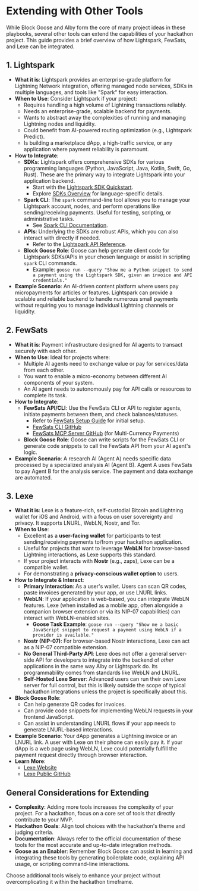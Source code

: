 # Extending with Other Tools

While Block Goose and Alby form the core of many project ideas in these playbooks, several other tools can extend the capabilities of your hackathon project. This guide provides a brief overview of how Lightspark, FewSats, and Lexe can be integrated.

## 1. Lightspark

*   **What it is**: Lightspark provides an enterprise-grade platform for Lightning Network integration, offering managed node services, SDKs in multiple languages, and tools like "Spark" for easy interaction.
*   **When to Use**: Consider Lightspark if your project:
    *   Requires handling a high volume of Lightning transactions reliably.
    *   Needs an enterprise-grade, scalable backend for payments.
    *   Wants to abstract away the complexities of running and managing Lightning nodes and liquidity.
    *   Could benefit from AI-powered routing optimization (e.g., Lightspark Predict).
    *   Is building a marketplace dApp, a high-traffic service, or any application where payment reliability is paramount.
*   **How to Integrate**:
    *   **SDKs**: Lightspark offers comprehensive SDKs for various programming languages (Python, JavaScript, Java, Kotlin, Swift, Go, Rust). These are the primary way to integrate Lightspark into your application backend.
        *   Start with the [Lightspark SDK Quickstart](https://docs.lightspark.com/lightspark-sdk/quickstart).
        *   Explore [SDKs Overview](https://docs.lightspark.com/lightspark-sdk/sdks-overview) for language-specific details.
    *   **Spark CLI**: The `spark` command-line tool allows you to manage your Lightspark account, nodes, and perform operations like sending/receiving payments. Useful for testing, scripting, or administrative tasks.
        *   See [Spark CLI Documentation](https://docs.lightspark.com/get-started/stack/spark).
    *   **APIs**: Underlying the SDKs are robust APIs, which you can also interact with directly if needed.
        *   Refer to the [Lightspark API Reference](https://docs.lightspark.com/api-reference/introduction).
    *   **Block Goose Role**: Goose can help generate client code for Lightspark SDKs/APIs in your chosen language or assist in scripting `spark` CLI commands.
        *   Example: `goose run --query "Show me a Python snippet to send a payment using the Lightspark SDK, given an invoice and API credentials."`
*   **Example Scenario**: An AI-driven content platform where users pay micropayments for articles or features. Lightspark can provide a scalable and reliable backend to handle numerous small payments without requiring you to manage individual Lightning channels or liquidity.

## 2. FewSats

*   **What it is**: Payment infrastructure designed for AI agents to transact securely with each other.
*   **When to Use**: Ideal for projects where:
    *   Multiple AI agents need to exchange value or pay for services/data from each other.
    *   You want to enable a micro-economy between different AI components of your system.
    *   An AI agent needs to autonomously pay for API calls or resources to complete its task.
*   **How to Integrate**:
    *   **FewSats API/CLI**: Use the FewSats CLI or API to register agents, initiate payments between them, and check balances/statuses.
        *   Refer to [FewSats Setup Guide](./Setup-Guides/FewSats-Setup.md) for initial setup.
        *   [FewSats CLI GitHub](https://github.com/Fewsats/fewsatscli)
        *   [FewSats MCP Server GitHub](https://github.com/Fewsats/fewsats-mcp) (for Multi-Currency Payments)
    *   **Block Goose Role**: Goose can write scripts for the FewSats CLI or generate code snippets to call the FewSats API from your AI agent's logic.
*   **Example Scenario**: A research AI (Agent A) needs specific data processed by a specialized analysis AI (Agent B). Agent A uses FewSats to pay Agent B for the analysis service. The payment and data exchange are automated.

## 3. Lexe

*   **What it is**: Lexe is a feature-rich, self-custodial Bitcoin and Lightning wallet for iOS and Android, with a focus on user sovereignty and privacy. It supports LNURL, WebLN, Nostr, and Tor.
*   **When to Use**:
    *   Excellent as a **user-facing wallet** for participants to test sending/receiving payments to/from your hackathon application.
    *   Useful for projects that want to leverage **WebLN** for browser-based Lightning interactions, as Lexe supports this standard.
    *   If your project interacts with **Nostr** (e.g., zaps), Lexe can be a compatible wallet.
    *   For demonstrating a **privacy-conscious wallet option** to users.
*   **How to Integrate & Interact**:
    *   **Primary Interaction**: As a user's wallet. Users can scan QR codes, paste invoices generated by your app, or use LNURL links.
    *   **WebLN**: If your application is web-based, you can integrate WebLN features. Lexe (when installed as a mobile app, often alongside a companion browser extension or via its NIP-07 capabilities) can interact with WebLN-enabled sites.
        *   **Goose Task Example**: `goose run --query "Show me a basic JavaScript snippet to request a payment using WebLN if a provider is available."`
    *   **Nostr (NIP-07)**: For browser-based Nostr interactions, Lexe can act as a NIP-07 compatible extension.
    *   **No General Third-Party API**: Lexe does not offer a general server-side API for developers to integrate into the backend of *other* applications in the same way Alby or Lightspark do. Its programmability comes from standards like WebLN and LNURL.
    *   **Self-Hosted Lexe Server**: Advanced users can run their own Lexe server for full control, but this is likely outside the scope of typical hackathon integrations unless the project is specifically about this.
*   **Block Goose Role**:
    *   Can help generate QR codes for invoices.
    *   Can provide code snippets for implementing WebLN requests in your frontend JavaScript.
    *   Can assist in understanding LNURL flows if your app needs to generate LNURL-based interactions.
*   **Example Scenario**: Your dApp generates a Lightning invoice or an LNURL link. A user with Lexe on their phone can easily pay it. If your dApp is a web page using WebLN, Lexe could potentially fulfill the payment request directly through browser interaction.
*   **Learn More**:
    *   [Lexe Website](https://lexe.app/)
    *   [Lexe Public GitHub](https://github.com/lexe-app/lexe-public)

## General Considerations for Extending

*   **Complexity**: Adding more tools increases the complexity of your project. For a hackathon, focus on a core set of tools that directly contribute to your MVP.
*   **Hackathon Goals**: Align tool choices with the hackathon's theme and judging criteria.
*   **Documentation**: Always refer to the official documentation of these tools for the most accurate and up-to-date integration methods.
*   **Goose as an Enabler**: Remember Block Goose can assist in learning and integrating these tools by generating boilerplate code, explaining API usage, or scripting command-line interactions.

Choose additional tools wisely to enhance your project without overcomplicating it within the hackathon timeframe.
